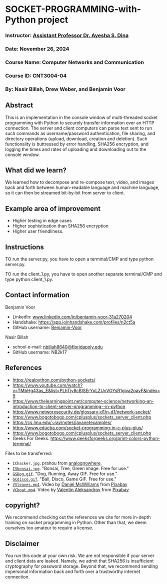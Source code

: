 # SOCKET-PROGRAMMING-with-Python project

### Instructor: <a href="https://floridapoly.edu/directory/faculty/ayesha-dina.php">Assistant Professor Dr. Ayesha S. Dina</a>
### Date: November 26, 2024
### Course Name: Computer Networks and Communication
### Course ID: CNT3004-04
### By: Nasir Billah, Drew Weber, and Benjamin Voor

## Abstract

This is an implementation in the console window of multi-threaded socket programming with Python to securely transfer information over an HTTP connection. The server and client computers can parse text sent to run such commands as username/password authentication, file sharing, and directory operations (upload, download, creation and deletion). Such functionality is buttressed by error handling, SHA256 encryption, and logging the times and rates of uploading and downloading out to the console window.

## What did we learn?

We learned how to decompose and re-compose text, video, and images back and forth between human-readable language and machine language, so it can then be streamed bit-by-bit from server to client.

## Example area of improvement
* Higher testing in edge cases
* Higher sophistication than SHA256 encryption
* Higher user friendliness.

## Instructions

TO run the server.py, you have to open a terminal/CMP and type python server.py.

TO run the client_1.py, you have to open another separate terminal/CMP and type python client_1.py.

## Contact information
Benjamin Voor
* LinkedIn: www.linkedin.com/in/benjamin-voor-31a270204
* Handshake: https://app.joinhandshake.com/profiles/n2ct5a
* GitHub username: [Benjamin-Voor](https://github.com/Benjamin-Voor)

Nasir Billah
* school e-mail: nbillah8640@floridapoly.edu
* GitHub username: NB2k17

## References
* https://realpython.com/python-sockets/
* https://www.youtube.com/watch?v=TMbHg43as_E&list=PLhTjy8cBISErYuLZUvVOYsR1giva2payF&index=9
* https://www.thelearningpoint.net/computer-science/networking-an-introduction-to-client-server-programming--in-python
* https://www.networxsecurity.de/glossary-d1/n-d1/network-socket/
* https://www.bogotobogo.com/cplusplus/sockets_server_client.php
* https://cs.lmu.edu/~ray/notes/javanetexamples/
* https://www.educba.com/socket-programming-in-c-plus-plus/
* https://www.bogotobogo.com/cplusplus/sockets_server_client.php
* Geeks For Geeks. https://www.geeksforgeeks.org/print-colors-python-terminal/

Files to be transferred:
* `IChacker.jpg`. prahou from [analognowhere](https://www.analognowhere.com/). 
* [`ISbonsai.jpg`](https://pixabay.com/photos/bonsai-tree-green-plant-small-316573/). "Bonsai, Tree, Green image. Free for use." 
* [`GSDog.gif`](https://pixabay.com/gifs/dog-running-away-golden-retriever-7011/). "Dog, Running, Away GIF. Free for use." 
* [`GCdisco.gif`](https://pixabay.com/gifs/ball-disco-game-party-bright-11083/). "Ball, Disco, Game GIF. Free for use."
* [`VSleaves.mp4`](https://pixabay.com/videos/leaves-water-river-stream-autumn-240320/). Video by <a href="https://pixabay.com/users/mcpix22-26289376/?utm_source=link-attribution&utm_medium=referral&utm_campaign=video&utm_content=240320">Daniel McWilliams</a> from <a href="https://pixabay.com//?utm_source=link-attribution&utm_medium=referral&utm_campaign=video&utm_content=240320">Pixabay</a>
* [`VCboat.mp4`](https://pixabay.com/videos/ship-vessel-sea-boat-ocean-water-237249/). Video by <a href="https://pixabay.com/users/valentin_aleksandrov-33184095/?utm_source=link-attribution&utm_medium=referral&utm_campaign=video&utm_content=237249">Valentin Aleksandrov</a> from <a href="https://pixabay.com//?utm_source=link-attribution&utm_medium=referral&utm_campaign=video&utm_content=237249">Pixabay</a>

## copyright?

We recommend checking out the references we cite for more in-depth training on socket programming in Python. Other than that, we deem ourselves too amateur to require a license.

## Disclaimer
You run this code at your own risk. We are not responsible if your server and client data are leaked. Namely, we admit that SHA256 is insufficient cryptography for password storage. Beyond that, we recommend sending impersonal information back and forth over a trustworthy internet connection.
